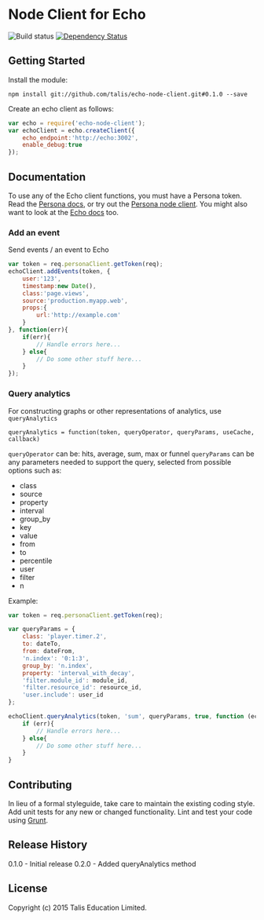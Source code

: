 Node Client for Echo
==============

![Build status](https://travis-ci.org/talis/echo-node-client.svg?branch=master)
[![Dependency Status](https://dependencyci.com/github/talis/echo-node-client/badge)](https://dependencyci.com/github/talis/echo-node-client)

## Getting Started
Install the module:

```npm install git://github.com/talis/echo-node-client.git#0.1.0 --save```

Create an echo client as follows:

```javascript
var echo = require('echo-node-client');
var echoClient = echo.createClient({
    echo_endpoint:'http://echo:3002',
    enable_debug:true
});
```

## Documentation

To use any of the Echo client functions, you must have a Persona token. Read the [Persona docs](http://docs.talispersona.apiary.io/), or try
out the [Persona node client](https://github.com/talis/persona-node-client). You might also want to look at the [Echo docs](http://docs.talisecho.apiary.io/) too.

### Add an event
Send events / an event to Echo

```javascript
var token = req.personaClient.getToken(req);
echoClient.addEvents(token, {
    user:'123',
    timestamp:new Date(),
    class:'page.views',
    source:'production.myapp.web',
    props:{
        url:'http://example.com'
    }
}, function(err){
    if(err){
        // Handle errors here...
    } else{
        // Do some other stuff here...
    }
});
```

### Query analytics
For constructing graphs or other representations of analytics, use ```queryAnalytics```

```queryAnalytics = function(token, queryOperator, queryParams, useCache, callback)```

```queryOperator``` can be: hits, average, sum, max or funnel
```queryParams``` can be any parameters needed to support the query, selected from possible options such as:

- class
- source
- property
- interval
- group_by
- key
- value
- from
- to
- percentile
- user
- filter
- n

Example:

```javascript
var token = req.personaClient.getToken(req);

var queryParams = {
    class: 'player.timer.2',
    to: dateTo,
    from: dateFrom,
    'n.index': '0:1:3',
    group_by: 'n.index',
    property: 'interval_with_decay',
    'filter.module_id': module_id,
    'filter.resource_id': resource_id,
    'user.include': user_id
};

echoClient.queryAnalytics(token, 'sum', queryParams, true, function (echoErr, echoData) {
    if (err){
        // Handle errors here...
    } else{
        // Do some other stuff here...
    }    
}
```

## Contributing
In lieu of a formal styleguide, take care to maintain the existing coding style. Add unit tests for any new or changed functionality. Lint and test your code using [Grunt](http://gruntjs.com/).

## Release History

0.1.0 - Initial release
0.2.0 - Added queryAnalytics method

## License
Copyright (c) 2015 Talis Education Limited.
